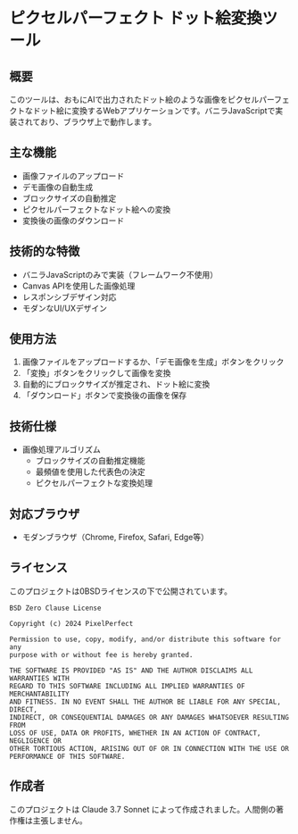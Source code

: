 # ピクセルパーフェクト ドット絵変換ツール

## 概要
このツールは、おもにAIで出力されたドット絵のような画像をピクセルパーフェクトなドット絵に変換するWebアプリケーションです。バニラJavaScriptで実装されており、ブラウザ上で動作します。

## 主な機能
- 画像ファイルのアップロード
- デモ画像の自動生成
- ブロックサイズの自動推定
- ピクセルパーフェクトなドット絵への変換
- 変換後の画像のダウンロード

## 技術的な特徴
- バニラJavaScriptのみで実装（フレームワーク不使用）
- Canvas APIを使用した画像処理
- レスポンシブデザイン対応
- モダンなUI/UXデザイン

## 使用方法
1. 画像ファイルをアップロードするか、「デモ画像を生成」ボタンをクリック
2. 「変換」ボタンをクリックして画像を変換
3. 自動的にブロックサイズが推定され、ドット絵に変換
4. 「ダウンロード」ボタンで変換後の画像を保存

## 技術仕様
- 画像処理アルゴリズム
  - ブロックサイズの自動推定機能
  - 最頻値を使用した代表色の決定
  - ピクセルパーフェクトな変換処理

## 対応ブラウザ
- モダンブラウザ（Chrome, Firefox, Safari, Edge等）

## ライセンス
このプロジェクトは0BSDライセンスの下で公開されています。

```
BSD Zero Clause License

Copyright (c) 2024 PixelPerfect

Permission to use, copy, modify, and/or distribute this software for any
purpose with or without fee is hereby granted.

THE SOFTWARE IS PROVIDED "AS IS" AND THE AUTHOR DISCLAIMS ALL WARRANTIES WITH
REGARD TO THIS SOFTWARE INCLUDING ALL IMPLIED WARRANTIES OF MERCHANTABILITY
AND FITNESS. IN NO EVENT SHALL THE AUTHOR BE LIABLE FOR ANY SPECIAL, DIRECT,
INDIRECT, OR CONSEQUENTIAL DAMAGES OR ANY DAMAGES WHATSOEVER RESULTING FROM
LOSS OF USE, DATA OR PROFITS, WHETHER IN AN ACTION OF CONTRACT, NEGLIGENCE OR
OTHER TORTIOUS ACTION, ARISING OUT OF OR IN CONNECTION WITH THE USE OR
PERFORMANCE OF THIS SOFTWARE.
```

## 作成者
このプロジェクトは Claude 3.7 Sonnet によって作成されました。人間側の著作権は主張しません。